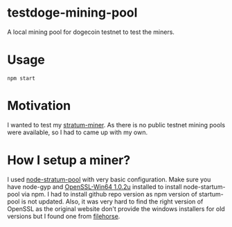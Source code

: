 # testdoge-mining-pool
A local mining pool for dogecoin testnet to test the miners.

# Usage
`npm start`  

# Motivation
I wanted to test my [stratum-miner](https://github.com/Vikasg7/stratum-miner). As there is no public testnet mining pools were available, so I had to came up with my own.

# How I setup a miner?
I used [node-stratum-pool](https://github.com/zone117x/node-stratum-pool) with very basic configuration. Make sure you have node-gyp and [OpenSSL-Win64 1.0.2u](https://www.filehorse.com/download-openssl-64/old-versions/) installed to install node-startum-pool via npm. I had to install github repo version as npm version of startum-pool is not updated. Also, it was very hard to find the right version of OpenSSL as the original website don't provide the windows installers for old versions but I found one from [filehorse](https://www.filehorse.com/download-openssl-64/old-versions/).
